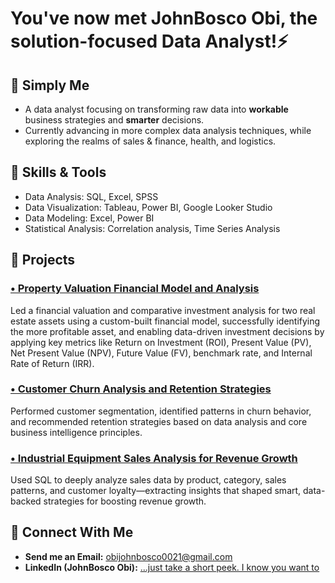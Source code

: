 # You've now met JohnBosco Obi, the solution-focused Data Analyst!⚡

## 🌟 Simply Me
  - A data analyst focusing on transforming raw data into **workable** business strategies and **smarter** decisions. 
  - Currently advancing in more complex data analysis techniques, while exploring the realms of sales & finance, health, and logistics.

## 🔧 Skills & Tools
 - Data Analysis: SQL, Excel, SPSS
 - Data Visualization: Tableau, Power BI, Google Looker Studio
 - Data Modeling: Excel, Power BI
 - Statistical Analysis: Correlation analysis, Time Series Analysis

## 🚀 Projects
### [• Property Valuation Financial Model and Analysis](https://github.com/JB-Obi/Property_Valuation_Financial_Model)
Led a financial valuation and comparative investment analysis for two real estate assets using a custom-built financial model, successfully identifying the more profitable asset, and enabling data-driven investment decisions by applying key metrics like Return on Investment (ROI), Present Value (PV), Net Present Value (NPV), Future Value (FV), benchmark rate, and Internal Rate of Return (IRR). 

### [•  Customer Churn Analysis and Retention Strategies](https://github.com/JB-Obi/Customer_Churn_Analysis)
Performed customer segmentation, identified patterns in churn behavior, and recommended retention strategies based on data analysis and core business intelligence principles.

### [• Industrial Equipment Sales Analysis for Revenue Growth](https://github.com/JB-Obi/Industrial_Equipment_Sales_Analysis)
Used SQL to deeply analyze sales data by product, category, sales patterns, and customer loyalty—extracting insights that shaped smart, data-backed strategies for boosting revenue growth.

<!--
**Gracefullcst/Gracefullcst** is a ✨ _special_ ✨ repository because its `README.md` (this file) appears on your GitHub profile.

Here are some ideas to get you started:

- 🔭 I’m currently working on ...
- 🌱 I’m currently learning ...
- 👯 I’m looking to collaborate on ...
- 🤔 I’m looking for help with ...
- 💬 Ask me about ...
- 📫 How to reach me: ...
- 😄 Pronouns: ...
- ⚡ Fun fact: ...
-->

## 🤝 Connect With Me
 - **Send me an Email:** obijohnbosco0021@gmail.com
 - **LinkedIn (JohnBosco Obi):** [...just take a short peek. I know you want to](https://www.linkedin.com/in/johnbosco-jb-obi)
